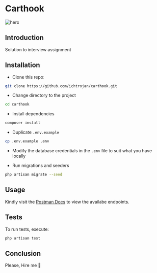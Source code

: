 # Carthook

![hero](https://res.cloudinary.com/ichtrojan/image/upload/v1590285859/Screenshot_2020-05-24_at_03.02.35_qv7cgj.png)

## Introduction

Solution to interview assignment

## Installation

* Clone this repo:

```bash
git clone https://github.com/ichtrojan/carthook.git
```

* Change directory to the project

```bash
cd carthook
```

* Install dependencies

```bash
composer install
```

* Duplicate `.env.example`

```bash
cp .env.example .env
```

* Modify the database credentials in the `.env` file to suit what you have locally

* Run migrations and seeders

```bash
php artisan migrate --seed
```

## Usage

Kindly visit the [Postman Docs](https://documenter.getpostman.com/view/2370026/Szt8eVeB?version=latest) to view the availabe endpoints.

## Tests

To run tests, execute:

```bash
php artisan test
```

## Conclusion

Please, Hire me 🙂
